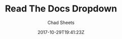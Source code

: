 ---
title: "Read The Docs Dropdown"
github: https://github.com/cjsheets/mkdocs-rtd-dropdown
demo: http://readthedocs.sheets.ch/
author: Chad Sheets
ssg:
  - MkDocs
cms:
  - No Cms
date: 2017-10-29T19:41:23Z
github_branch: master
description: "MkDocs Theme - modified version of ReadTheDocs"
---